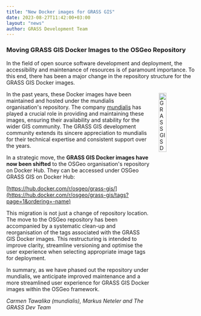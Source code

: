 ```yaml
---
title: "New Docker images for GRASS GIS"
date: 2023-08-27T11:42:00+03:00
layout: "news"
author: GRASS Development Team
---
```


### Moving GRASS GIS Docker Images to the OSGeo Repository

In the field of open source software development and deployment, the
accessibility and maintenance of resources is of paramount importance.
To this end, there has been a major change in the repository structure
for the GRASS GIS Docker images.

<a href="https://hub.docker.com/r/osgeo/grass-gis/">
  <img src="https://grass.osgeo.org/images/logos/grass-Docker.jpg"
   alt="GRASS GIS Docker images"
   title="GRASS GIS Docker images"
   width="20%" style="float:right;padding-left:25px;padding-top:5px">
</a>

In the past years, these Docker images have been maintained and hosted under
the mundialis organisation's repository. The company
[mundialis](https://www.mundialis.de) has played a crucial role in providing
and maintaining these images, ensuring their availability and stability for
the wider GIS community. The GRASS GIS development community extends
its sincere appreciation to mundialis for their technical expertise and
consistent support over the years.

In a strategic move, the **GRASS GIS Docker images have now been shifted**
to the OSGeo organisation's repository on Docker Hub. They can be accessed
under OSGeo GRASS GIS on Docker Hub:

[https://hub.docker.com/r/osgeo/grass-gis/](https://hub.docker.com/r/osgeo/grass-gis/tags?page=1&ordering=-name)

This migration is not just a change of repository location. The move to
the OSGeo repository has been accompanied by a systematic clean-up and
reorganisation of the tags associated with the GRASS GIS Docker images.
This restructuring is intended to improve clarity, streamline
versioning and optimise the user experience when selecting appropriate
image tags for deployment.

In summary, as we have phased out the repository under mundialis, we
anticipate improved maintenance and a more streamlined user experience
for GRASS GIS Docker images within the OSGeo framework.

_Carmen Tawalika (mundialis), Markus Neteler and The GRASS Dev Team_
